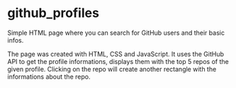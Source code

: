 # github_profiles
Simple HTML page where you can search for GitHub users and their basic infos.

The page was created with HTML, CSS and JavaScript.
It uses the GitHub API to get the profile informations, displays them with the top 5 repos of the given profile.
Clicking on the repo will create another rectangle with the informations about the repo.
